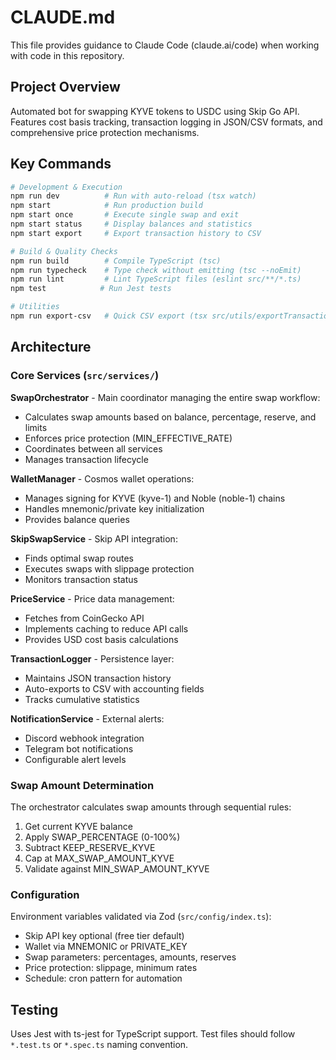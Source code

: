 # CLAUDE.md

This file provides guidance to Claude Code (claude.ai/code) when working with code in this repository.

## Project Overview

Automated bot for swapping KYVE tokens to USDC using Skip Go API. Features cost basis tracking, transaction logging in JSON/CSV formats, and comprehensive price protection mechanisms.

## Key Commands

```bash
# Development & Execution
npm run dev          # Run with auto-reload (tsx watch)
npm start            # Run production build
npm start once       # Execute single swap and exit
npm start status     # Display balances and statistics
npm start export     # Export transaction history to CSV

# Build & Quality Checks
npm run build        # Compile TypeScript (tsc)
npm run typecheck    # Type check without emitting (tsc --noEmit)
npm run lint         # Lint TypeScript files (eslint src/**/*.ts)
npm test            # Run Jest tests

# Utilities
npm run export-csv   # Quick CSV export (tsx src/utils/exportTransactions.ts)
```

## Architecture

### Core Services (`src/services/`)

**SwapOrchestrator** - Main coordinator managing the entire swap workflow:
- Calculates swap amounts based on balance, percentage, reserve, and limits
- Enforces price protection (MIN_EFFECTIVE_RATE)
- Coordinates between all services
- Manages transaction lifecycle

**WalletManager** - Cosmos wallet operations:
- Manages signing for KYVE (kyve-1) and Noble (noble-1) chains
- Handles mnemonic/private key initialization
- Provides balance queries

**SkipSwapService** - Skip API integration:
- Finds optimal swap routes
- Executes swaps with slippage protection
- Monitors transaction status

**PriceService** - Price data management:
- Fetches from CoinGecko API
- Implements caching to reduce API calls
- Provides USD cost basis calculations

**TransactionLogger** - Persistence layer:
- Maintains JSON transaction history
- Auto-exports to CSV with accounting fields
- Tracks cumulative statistics

**NotificationService** - External alerts:
- Discord webhook integration
- Telegram bot notifications
- Configurable alert levels

### Swap Amount Determination

The orchestrator calculates swap amounts through sequential rules:
1. Get current KYVE balance
2. Apply SWAP_PERCENTAGE (0-100%)
3. Subtract KEEP_RESERVE_KYVE
4. Cap at MAX_SWAP_AMOUNT_KYVE
5. Validate against MIN_SWAP_AMOUNT_KYVE

### Configuration

Environment variables validated via Zod (`src/config/index.ts`):
- Skip API key optional (free tier default)
- Wallet via MNEMONIC or PRIVATE_KEY
- Swap parameters: percentages, amounts, reserves
- Price protection: slippage, minimum rates
- Schedule: cron pattern for automation

## Testing

Uses Jest with ts-jest for TypeScript support. Test files should follow `*.test.ts` or `*.spec.ts` naming convention.
